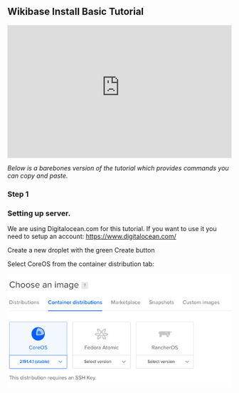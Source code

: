 <style>
  .responsive-container {
	position: relative;
	padding-bottom: 53.25%;
	padding-top: 30px;
	height: 0;
	overflow: hidden;
}
.responsive-container,
	.responsive-container iframe {
	max-width: 1280px;
	max-height: 720px;
}
.responsive-container iframe {
	position: absolute;
	top: 0; left: 0;
	width: 100%;
	height: 100%;
}
</style>

## Wikibase Install Basic Tutorial

<div class="responsive-container">
<iframe width="100%" height="720" src="https://www.youtube-nocookie.com/embed/a3wM4Xd3BKI?VQ=HD1080" frameborder="0" allow="accelerometer; autoplay; encrypted-media; gyroscope; picture-in-picture" allowfullscreen></iframe>
</div>

*Below is a barebones version of the tutorial which provides commands you can copy and paste.*

### Step 1
### Setting up server. 

We are using Digitalocean.com for this tutorial. If you want to use it you need to setup an account: https://www.digitalocean.com/ 

Create a new droplet with the green Create button

Select CoreOS from the container distribution tab:

![Select CoreOS](https://raw.githubusercontent.com/SemanticLab/semanticlab.github.io/master/assets/howto/wikibase_os_select.png)

